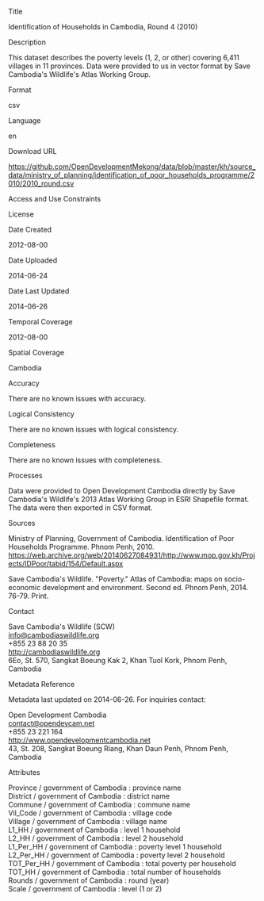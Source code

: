 Title

Identification of Households in Cambodia, Round 4 (2010)

Description

This dataset describes the poverty levels (1, 2, or other) covering 6,411 villages in 11 provinces. Data were provided to us in vector format by Save Cambodia's Wildlife's Atlas Working Group.

Format

csv

Language

en

Download URL

https://github.com/OpenDevelopmentMekong/data/blob/master/kh/source_data/ministry_of_planning/identification_of_poor_households_programme/2010/2010_round.csv

Access and Use Constraints



License



Date Created

2012-08-00

Date Uploaded

2014-06-24

Date Last Updated

2014-06-26

Temporal Coverage

2012-08-00

Spatial Coverage

Cambodia

Accuracy

There are no known issues with accuracy.

Logical Consistency

There are no known issues with logical consistency.

Completeness

There are no known issues with completeness.

Processes

Data were provided to Open Development Cambodia directly by Save Cambodia's Wildlife's 2013 Atlas Working Group in ESRI Shapefile format. The data were then exported in CSV format.

Sources

Ministry of Planning, Government of Cambodia. Identification of Poor Households Programme. Phnom Penh, 2010. https://web.archive.org/web/20140627084931/http://www.mop.gov.kh/Projects/IDPoor/tabid/154/Default.aspx

Save Cambodia's Wildlife. "Poverty." Atlas of Cambodia: maps on socio-economic development and environment. Second ed. Phnom Penh, 2014. 76-79. Print.

Contact

Save Cambodia's Wildlife (SCW)  
info@cambodiaswildlife.org  
+855 23 88 20 35  
http://cambodiaswildlife.org  
6Eo, St. 570, Sangkat Boeung Kak 2, Khan Tuol Kork, Phnom Penh, Cambodia  

Metadata Reference

Metadata last updated on 2014-06-26. For inquiries contact:

Open Development Cambodia  
contact@opendevcam.net  
+855 23 221 164  
http://www.opendevelopmentcambodia.net  
43, St. 208, Sangkat Boeung Riang, Khan Daun Penh, Phnom Penh, Cambodia

Attributes

Province / government of Cambodia : province name  
District / government of Cambodia : district name  
Commune / government of Cambodia : commune name  
Vil_Code / government of Cambodia : village code  
Village / government of Cambodia : village name  
L1_HH / government of Cambodia : level 1 household  
L2_HH / government of Cambodia :  level 2 household  
L1_Per_HH / government of Cambodia : poverty level 1 household  
L2_Per_HH / government of Cambodia : poverty level 2 household  
TOT_Per_HH / government of Cambodia : total poverty per household  
TOT_HH / government of Cambodia : total number of households  
Rounds / government of Cambodia : round (year)  
Scale / government of Cambodia : level (1 or 2)  





